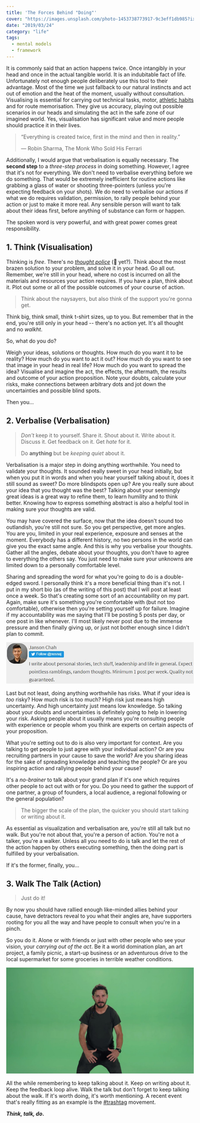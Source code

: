 ```yaml
---
title: 'The Forces Behind "Doing"'
cover: "https://images.unsplash.com/photo-1453738773917-9c3eff1db985?ixlib=rb-1.2.1&ixid=eyJhcHBfaWQiOjEyMDd9&auto=format&fit=crop&w=750&q=80"
date: "2019/03/24"
category: "life"
tags:
  - mental models
  - framework
---
```


It is commonly said that an action happens twice. Once intangibly in your head and once in the actual tangible world. It is an indubitable fact of life. Unfortunately not enough people deliberately use this tool to their advantage. Most of the time we just fallback to our natural instincts and act out of emotion and the heat of the moment, usually without consultation. Visualising is essential for carrying out technical tasks, motor, [athletic habits](https://www.google.com/search?q=visualize+free+throws) and for route memorisation. They give us accuracy, playing out possible scenarios in our heads and simulating the act in the safe zone of our imagined world. Yes, visualisation has significant value and more people should practice it in their lives.

> “Everything is created twice, first in the mind and then in reality.”
>
> ― Robin Sharma, The Monk Who Sold His Ferrari

Additionally, I would argue that verbalisation is equally necessary. The **second step** to a _three-step process_ in doing something. However, I agree that it's not for everything. We don't need to verbalise everything before we do something. That would be extremely inefficient for routine actions like grabbing a glass of water or shooting three-pointers (unless you're expecting feedback on your shots). We do need to verbalise our actions if what we do requires validation, permission, to rally people behind your action or just to make it more real. Any sensible person will want to talk about their ideas first, before anything of substance can form or happen.

The spoken word is very powerful, and with great power comes great responsibility.

## 1. Think (Visualisation)

Thinking is _free_. There's no _[thought police](https://www.google.com/search?q=thought+police)_ (🤔 yet?). Think about the most brazen solution to your problem, and solve it in your head. Go all out. Remember, we're still in your head, where no cost is incurred on all the materials and resources your action requires. If you have a plan, think about it. Plot out some or all of the possible outcomes of your course of action.

> Think about the naysayers, but also think of the support you're gonna get.

Think big, think small, think t-shirt sizes, up to you. But remember that in the end, you're still only in your head -- there's no action yet. It's all thought and no _walkht_.

So, what do you do?

Weigh your ideas, solutions or thoughts. How much do you want it to be reality? How much do you want to act it out? How much do you want to see that image in your head in real life? How much do you want to spread the idea? Visualise and imagine the act, the effects, the aftermath, the results and outcome of your action proposition. Note your doubts, calculate your risks, make connections between arbitrary dots and jot down the uncertainties and possible blind spots.

Then you...

## 2. Verbalise (Verbalisation)

> _Don't_ keep it to yourself. Share it. Shout about it. Write about it. Discuss it. Get feedback on it. Get _hate_ for it.
>
> Do **anything** but be _keeping quiet_ about it.

Verbalisation is a major step in doing anything worthwhile. You need to validate your thoughts. It sounded really sweet in your head initially, but when you put it in words and when you hear yourself talking about it, does it still sound as sweet? Do more blindspots open up? Are you really sure about your idea that you thought was the best? Talking about your seemingly great ideas is a great way to refine them, to learn humility and to think better. Knowing how to express something abstract is also a helpful tool in making sure your thoughts are valid.

You may have covered the surface, now that the idea doesn't sound too outlandish, you're still not sure. So you get perspective, get more angles. You are you, limited in your real experience, exposure and senses at the moment. Everybody has a different history, no two persons in the world can give you the exact same angle. And this is why you verbalise your thoughts. Gather all the angles, debate about your thoughts, you don't have to agree to everything the others say. You just need to make sure your unknowns are limited down to a personally comfortable level.

Sharing and spreading the word for what you're going to do is a double-edged sword. I personally think it's a more beneficial thing than it's not. I put in my short bio (as of the writing of this post) that I will post at least once a week. So that's creating some sort of an accountability on my part. Again, make sure it's something you're comfortable with (but not too comfortable), otherwise then you're setting yourself up for failure. Imagine if my accountability was me saying that I'll be posting 5 posts per day, or one post in like whenever. I'll most likely never post due to the immense pressure and then finally giving up, or just not bother enough since I didn't plan to commit.

![Post promise](./postpromise.jpg)

Last but not least, doing anything worthwhile has risks. What if your idea is _too_ risky? How much risk is too much? High risk just means high uncertainty. And high uncertainty just means low knowledge. So talking about your doubts and uncertainties is definitely going to help in lowering your risk. Asking people about it usually means you're consulting people with experience or people whom you think are experts on certain aspects of your proposition.

What you're setting out to do is also very important for context. Are you talking to get people to just agree with your individual action? Or are you recruiting partners in your cause to save the world? Are you sharing ideas for the sake of spreading knowledge and teaching the people? Or are you inspiring action and rallying people behind your cause?

It's a _no-brainer_ to talk about your grand plan if it's one which requires other people to act out with or for you. Do you need to gather the support of one partner, a group of founders, a local audience, a regional following or the general population?

> The bigger the scale of the plan, the quicker you should start talking or writing about it.

As essential as visualization and verbalisation are, you're still all talk but no walk. But you're not about that, you're a person of action. You're not a talker, you're a walker. Unless all you need to do is talk and let the rest of the action happen by others executing something, then the doing part is fulfilled by your verbalisation.

If it's the former, finally, you...

## 3. Walk The Talk (Action)

> Just do it!

By now you should have rallied enough like-minded allies behind your cause, have detractors reveal to you what their angles are, have supporters rooting for you all the way and have people to consult when you're in a pinch.

So you do it. Alone or with friends or just with other people who see your vision, your _carrying out of the act_. Be it a world domination plan, an art project, a family picnic, a start-up business or an adventurous drive to the local supermarket for some groceries in terrible weather conditions.

![Just doing it](./shia.jpg)

All the while remembering to keep talking about it. Keep on writing about it. Keep the feedback loop alive. Walk the talk but don't forget to keep talking about the walk. If it's worth doing, it's worth mentioning. A recent event that's really fitting as an example is the [#trashtag](https://twitter.com/search?q=%23trashtag&src=typd) movement.

**_Think, talk, do_.**
